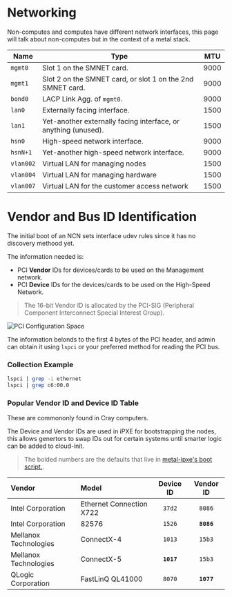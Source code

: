 # Networking

Non-computes and computes have different network interfaces, this page will talk about non-computes
but in the context of a metal stack.

| Name | Type | MTU |
| ---- | ---- | ---- |
| `mgmt0` | Slot 1 on the SMNET card. | 9000
| `mgmt1` | Slot 2 on the SMNET card, or slot 1 on the 2nd SMNET card. | 9000
| `bond0` | LACP Link Agg. of `mgmt0`. | 9000
| `lan0` | Externally facing interface. | 1500
| `lan1` | Yet-another externally facing interface, or anything (unused). | 1500
| `hsn0` | High-speed network interface. | 9000
| `hsnN+1` | Yet-another high-speed network interface. | 9000
| `vlan002` | Virtual LAN for managing nodes | 1500
| `vlan004` | Virtual LAN for managing hardware | 1500
| `vlan007` | Virtual LAN for the customer access network | 1500

# Vendor and Bus ID Identification

The initial boot of an NCN sets interface udev rules since it has no discovery methood yet.

The information needed is:
- PCI **Vendor** IDs for devices/cards to be used on the Management network.
- PCI **Device** IDs for the devices/cards to be used on the High-Speed Network.

>  The 16-bit Vendor ID is allocated by the PCI-SIG (Peripheral Component Interconnect
  Special Interest Group).

![PCI Configuration Space](https://upload.wikimedia.org/wikipedia/commons/thumb/c/ca/Pci-config-space.svg/600px-Pci-config-space.svg.png)

The information belonds to the first 4 bytes of the PCI header, and admin can obtain it
 using `lspci` or your preferred method for reading the PCI bus.

### Collection Example 
```bash
lspci | grep -i ethernet
lspci | grep c6:00.0
```
### Popular Vendor ID and Device ID Table

These are commononly found in Cray computers.

The Device and Vendor IDs are used in iPXE for bootstrapping the nodes, this allows genertors to
swap IDs out for certain systems until smarter logic can be added to cloud-init.

> The bolded numbers are the defaults that live in [metal-ipxe's boot script.](https://stash.us.cray.com/projects/MTL/repos/ipxe/browse/boot/script.ipxe).

| Vendor | Model | Device ID | Vendor ID |
| :---- | :---- | :-----: | :---------: |
| Intel Corporation | Ethernet Connection X722 | `37d2` | `8086` |
| Intel Corporation | 82576 | `1526` | **`8086`** |
| Mellanox Technologies | ConnectX-4 | `1013` | `15b3` |  
| Mellanox Technologies | ConnectX-5 | **`1017`** | `15b3` | 
| QLogic Corporation | FastLinQ QL41000 | `8070` | **`1077`** |
